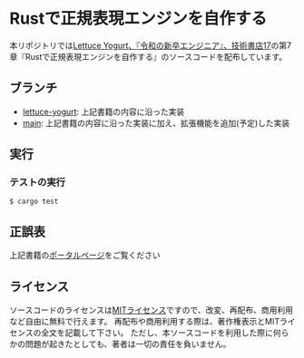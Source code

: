 # Rustで正規表現エンジンを自作する

本リポジトリでは[Lettuce Yogurt、『令和の新卒エンジニア』、技術書店17](https://techbookfest.org/product/42JrffL4fu51vRf718xaej)の第7章『Rustで正規表現エンジンを自作する』のソースコードを配布しています。

## ブランチ
- [lettuce-yogurt](https://github.com/Neccolini/regex/tree/lettuce-yogurt): 上記書籍の内容に沿った実装
- [main](https://github.com/Neccolini/regex/tree/main): 上記書籍の内容に沿った実装に加え、拡張機能を追加(予定)した実装

## 実行
### テストの実行
```
$ cargo test
```

## 正誤表
上記書籍の[ポータルページ](https://techbookfest-lettuceyogurt.github.io/techbookfest17-portal/)をご覧ください

## ライセンス
ソースコードのライセンスは[MITライセンス](LICENSE)ですので、改変、再配布、商用利用など自由に無料で行えます。
再配布や商用利用する際は、著作権表示とMITライセンスの全文を記載して下さい。
ただし、本ソースコードを利用した際に何らかの問題が起きたとしても、著者は一切の責任を負いません。
